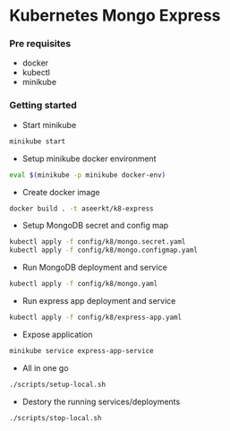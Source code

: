 # Kubernetes Mongo Express

### Pre requisites

- docker
- kubectl
- minikube

### Getting started

- Start minikube

```bash
minikube start
```

- Setup minikube docker environment

```bash
eval $(minikube -p minikube docker-env)
```

- Create docker image

```bash
docker build . -t aseerkt/k8-express
```

- Setup MongoDB secret and config map

```bash
kubectl apply -f config/k8/mongo.secret.yaml
kubectl apply -f config/k8/mongo.configmap.yaml
```

- Run MongoDB deployment and service

```bash
kubectl apply -f config/k8/mongo.yaml
```

- Run express app deployment and service

```bash
kubectl apply -f config/k8/express-app.yaml
```

- Expose application

```bash
minikube service express-app-service
```

- All in one go

```bash
./scripts/setup-local.sh
```

- Destory the running services/deployments

```bash
./scripts/stop-local.sh
```
